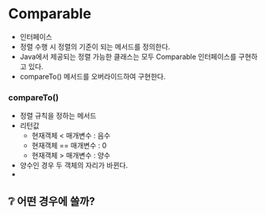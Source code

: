 
# Comparable

- 인터페이스
- 정렬 수행 시 정렬의 기준이 되는 메서드를 정의한다.
- Java에서 제공되는 정렬 가능한 클래스는 모두 Comparable 인터페이스를 구현하고 있다.
- compareTo() 메서드를 오버라이드하여 구현한다.

### compareTo()

- 정렬 규칙을 정하는 메서드
- 리턴값
    - 현재객체 < 매개변수 : 음수
    - 현재객체 == 매개변수 : 0
    - 현재객체 > 매개변수 : 양수
- 양수인 경우 두 객체의 자리가 바뀐다.
- 

## ❔ 어떤 경우에 쓸까?
